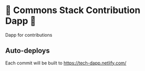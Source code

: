 # :seedling: Commons Stack Contribution Dapp :seedling:

Dapp for contributions

## Auto-deploys

Each commit will be built to https://tech-dapp.netlify.com/


